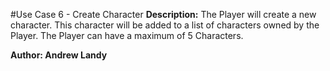 #Use Case 6 - Create Character
**Description:** The Player will create a new character. This character will be added to a list of characters owned by the Player.
The Player can have a maximum of 5 Characters.

**Author: Andrew Landy**